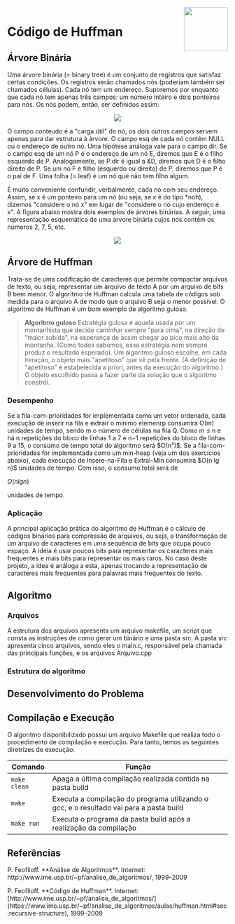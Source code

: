<img align="right" width="100" height="100" src="img/binarytree.png">

# Código de Huffman

## Árvore Binária

<p> Uma árvore binária (= binary tree) é um conjunto de registros que satisfaz certas condições. Os registros serão chamados nós (poderiam também ser chamados células).  Cada nó tem um endereço.  Suporemos por enquanto que cada nó tem apenas três campos:  um número inteiro e dois ponteiros para nós.  Os nós podem, então, ser definidos assim: </p>

<div align="center">
 <p> </p>
 <img src="img/conteudo.png">
 <p> </p>
</div>

<p> O campo conteudo é a "carga útil" do nó;  os dois outros campos servem apenas para dar estrutura à árvore.  O campo esq de cada nó contém NULL ou o endereço de outro nó.  Uma hipótese análoga vale para o campo dir. Se o campo esq de um nó P é o endereço de um nó E, diremos que E é o filho esquerdo de P.  Analogamente, se P.dir é igual a &D, diremos que D é o filho direito de P.  Se um nó F é filho (esquerdo ou direito) de P, diremos que P é o pai de F.  Uma folha (= leaf) é um nó que não tem filho algum. </p>

<p> É muito conveniente confundir, verbalmente, cada nó com seu endereço.  Assim, se x é um ponteiro para um nó (ou seja, se x é do tipo *noh), dizemos  "considere o nó x"  em lugar de  "considere o nó cujo endereço é x". A figura abaixo mostra dois exemplos de árvores binárias. A seguir, uma representação esquemática de uma árvore binária cujos nós contêm os números 2, 7, 5, etc. </p>

<div align="center">
 <p> </p>
 <img src="img/tree.png">
 <p> </p>
</div>

## Árvore de Huffman

<p> Trata-se de uma codificação de caracteres que permite compactar arquivos de texto, ou seja, representar um arquivo de texto A por um arquivo de bits B bem menor. O algoritmo de Huffman calcula uma tabela de códigos sob medida para o arquivo A de modo que o arquivo B seja o menor possível. O algoritmo de Huffman é um bom exemplo de algoritmo guloso.</p>


> **Algoritmo guloso**
> Estratégia gulosa é aquela usada por um montanhista que decide caminhar sempre "para cima", na direção de "maior subida", na esperança de assim chegar ao pico mais alto da montanha. (Como todos sabemos, essa estratégia nem sempre produz o resultado esperado). Um algoritmo guloso escolhe, em cada iteração, o objeto mais "apetitoso" que vê pela frente. (A definição de "apetitoso" é estabelecida a priori, antes da execução do algoritmo.) O objeto escolhido passa a fazer parte da solução que o algoritmo constrói.

<p> </p>

### Desempenho

<p> Se a fila-com-prioridades for implementada como um vetor ordenado, cada execução de inserir na fila e extrair o mínimo elemenrp consumirá Ο(m) unidades de tempo, sendo m o número de células na fila Q. Como m ≤ n e há n repetições do bloco de linhas 1 a 7 e n−1 repetições do bloco de linhas 9 a 15, o consumo de tempo total do algoritmo será $Ο(n²)$.  Se a fila-com-prioridades for implementada como um min-heap (veja um dos exercícios abaixo), cada execução de Insere-na-Fila e Extrai-Min consumirá $O(n lg n)$ unidades de tempo. Com isso, o consumo total será de </p>


$O(n lg n)$

<p> unidades de tempo.  </p>

### Aplicação

<p>A principal aplicação prática do algoritmo de Huffman é o cálculo de códigos binários para compressão de arquivos, ou seja, a transformação de um arquivo de caracteres em uma sequência de bits que ocupa pouco espaço. A ideia é usar poucos bits para representar os caracteres mais frequentes e mais bits para representar os mais raros. No caso deste projeto, a idea é análoga a esta, apenas trocando a representação de caracteres mais frequentes para palavras mais frequentes do texto. </p>


## Algoritmo

### Arquivos

<p> A estrutura dos arquivos apresenta um arquivo makefile, um script que consta as instruções de como gerar um binário e uma pasta src. A pasta src apresenta cinco arquivos, sendo eles o main.c, responsável pela chamada das principais funções, e os arquivos Arquivo.cpp  </p>

### Estrutura do algoritmo

## Desenvolvimento do Problema
  
  

## Compilação e Execução


O algoritmo disponibilizado possui um arquivo Makefile que realiza todo o procedimento de compilação e execução. Para tanto, temos as seguintes diretrizes de execução:

<div>

| Comando                |  Função                                                                                           |
| -----------------------| ------------------------------------------------------------------------------------------------- |
|  `make clean`          | Apaga a última compilação realizada contida na pasta build                                        |
|  `make`                | Executa a compilação do programa utilizando o gcc, e o resultado vai para a pasta build           |
|  `make run`            | Executa o programa da pasta build após a realização da compilação                                 |

</div>

## Referências 

<p> P. Feofiloff. **Análise de Algoritmos**. Internet: http://www.ime.usp.br/~pf/analise_de_algoritmos/, 1999–2009 </p>
<p> P. Feofiloff. **Código de Huffman**. Internet: [http://www.ime.usp.br/~pf/analise_de_algoritmos/](https://www.ime.usp.br/~pf/analise_de_algoritmos/aulas/huffman.html#sec:recursive-structure), 1999–2009 </p>


